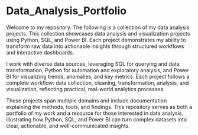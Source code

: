 # Data_Analysis_Portfolio

Welcome to my repository.
The following is a collection of my data analysis projects. This collection showcases data analysis and visualization projects using Python, SQL, and Power BI. Each project demonstrates my ability to transform raw data into actionable insights through structured workflows and interactive dashboards.

I work with diverse data sources, leveraging SQL for querying and data transformation, Python for automation and exploratory analysis, and Power BI for visualizing trends, anomalies, and key metrics. Each project follows a complete workflow: data collection, cleaning, transformation, analysis, and visualization, reflecting practical, real-world analytics processes.

These projects span multiple domains and include documentation explaining the methods, tools, and findings. This repository serves as both a portfolio of my work and a resource for those interested in data analysis, illustrating how Python, SQL, and Power BI can turn complex datasets into clear, actionable, and well-communicated insights.
